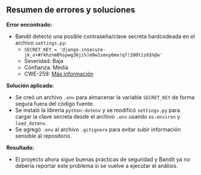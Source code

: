 


## Resumen de errores y soluciones

**Error encontrado:**
- Bandit detectó una posible contraseña/clave secreta hardcodeada en el archivo `settings.py`:
  - `SECRET_KEY = 'django-insecure-jk_o+#rkhznm0%spwg36ji%)m9w1smxy6mo!q7!200tiz6$%@a'`
  - Severidad: Baja
  - Confianza: Media
  - CWE-259: [Más información](https://cwe.mitre.org/data/definitions/259.html)

**Solución aplicada:**
- Se creó un archivo `.env` para almacenar la variable `SECRET_KEY` de forma segura fuera del código fuente.
- Se instaló la librería `python-dotenv` y se modificó `settings.py` para cargar la clave secreta desde el archivo `.env` usando `os.environ` y `load_dotenv`.
- Se agregó `.env` al archivo `.gitignore` para evitar subir información sensible al repositorio.

**Resultado:**
- El proyecto ahora sigue buenas prácticas de seguridad y Bandit ya no debería reportar este problema si se vuelve a ejecutar el análisis.
